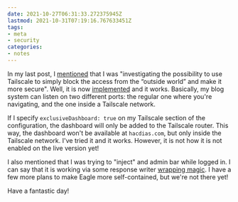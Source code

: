```yaml
---
date: 2021-10-27T06:31:33.272375945Z
lastmod: 2021-10-31T07:19:16.767633451Z
tags:
- meta
- security
categories:
- notes
---
```


In my last post, I [mentioned](/2021/10/25/new-eagle-look) that I was "investigating the possibility to use Tailscale to simply block the access from the “outside world” and make it more secure". Well, it is now [implemented](https://github.com/hacdias/eagle/blob/main/server/tailscale.go) and it works. Basically, my blog system can listen on two different ports: the regular one where you're navigating, and the one inside a Tailscale network.

If I specify `exclusiveDashboard: true` on my Tailscale section of the configuration, the dashboard will only be added to the Tailscale router. This way, the dashboard won't be available at `hacdias.com`, but only inside the Tailscale network. I've tried it and it works. However, it is not how it is not enabled on the live version yet!

I also mentioned that I was trying to "inject" and admin bar while logged in. I can say that it is working via some response writer [wrapping magic](https://github.com/hacdias/eagle/blob/86fb5489e6ee3488692377d74f7fd64493841b32/server/static.go#L76-L102). I have a few more plans to make Eagle more self-contained, but we're not there yet!

Have a fantastic day!
